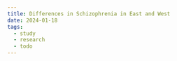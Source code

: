 ```yaml
---
title: Differences in Schizophrenia in East and West
date: 2024-01-18
tags:
  - study
  - research
  - todo
---
```

